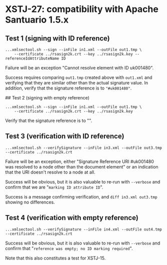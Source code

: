 # XSTJ-27: compatibility with Apache Santuario 1.5.x

## Test 1 (signing with ID reference)

    ...xmlsectool.sh --sign --inFile in1.xml --outFile out1.tmp \
        --certificate ../rsasign2k.crt --key ../rsasign2k.key --referenceIdAttributeName ID

Failure will be an exception "Cannot resolve element with ID uk001480".

Success requires comparing `out1.tmp` created above with `out1.xml` and verifying that they are similar other than
the actual signature value.  In addition, verify that the signature reference is to `"#uk001480"`.

## Test 2 (signing with empty reference)

    ...xmlsectool.sh --sign --inFile in1.xml --outFile out1.tmp \
        --certificate ../rsasign2k.crt --key ../rsasign2k.key

Verify that the signature reference is to "".

## Test 3 (verification with ID reference)

    ...xmlsectool.sh --verifySignature --inFile in3.xml --outFile out3.tmp --certificate ../rsasign2k.crt
    
Failure will be an exception, either "Signature Reference URI #uk001480 was resolved to a node other than the document element" or an indication that the URI doesn't resolve to a node at all.

Success will be obvious, but it is also valuable to re-run with `--verbose` and confirm that we are "`marking ID attribute ID`".

Success is a message confirming verification, and `diff in3.xml out3.tmp` showing no differences.

## Test 4 (verification with empty reference)

    ...xmlsectool.sh --verifySignature --inFile in4.xml --outFile out4.tmp --certificate ../rsasign2k.crt

Success will be obvious, but it is also valuable to re-run with `--verbose` and confirm that "`reference was empty; no ID marking required`".

Note that this also constitutes a test for XSTJ-15.